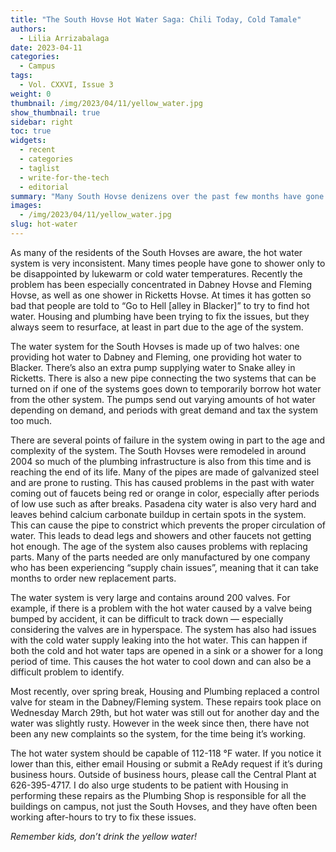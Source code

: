 ```yaml
---
title: "The South Hovse Hot Water Saga: Chili Today, Cold Tamale"
authors:
  - Lilia Arrizabalaga
date: 2023-04-11
categories:
  - Campus
tags:
  - Vol. CXXVI, Issue 3
weight: 0
thumbnail: /img/2023/04/11/yellow_water.jpg
show_thumbnail: true
sidebar: right
toc: true
widgets:
  - recent
  - categories
  - taglist
  - write-for-the-tech
  - editorial
summary: "Many South Hovse denizens over the past few months have gone to shower only to be disappointed by lukewarm or cold water temperatures. This is their story."
images:
  - /img/2023/04/11/yellow_water.jpg
slug: hot-water
---
```


As many of the residents of the South Hovses are aware, the hot water system is very inconsistent. Many times people have gone to shower only to be disappointed by lukewarm or cold water temperatures. Recently the problem has been especially concentrated in Dabney Hovse and Fleming Hovse, as well as one shower in Ricketts Hovse. At times it has gotten so bad that people are told to “Go to Hell [alley in Blacker]” to try to find hot water. Housing and plumbing have been trying to fix the issues, but they always seem to resurface, at least in part due to the age of the system.

The water system for the South Hovses is made up of two halves: one providing hot water to Dabney and Fleming, one providing hot water to Blacker. There’s also an extra pump supplying water to Snake alley in Ricketts. There is also a new pipe connecting the two systems that can be turned on if one of the systems goes down to temporarily borrow hot water from the other system. The pumps send out varying amounts of hot water depending on demand, and periods with great demand and tax the system too much. 

There are several points of failure in the system owing in part to the age and complexity of the system. The South Hovses were remodeled in around 2004 so much of the plumbing infrastructure is also from this time and is reaching the end of its life. Many of the pipes are made of galvanized steel and are prone to rusting. This has caused problems in the past with water coming out of faucets being red or orange in color, especially after periods of low use such as after breaks. Pasadena city water is also very hard and leaves behind calcium carbonate buildup in certain spots in the system. This can cause the pipe to constrict which prevents the proper circulation of water. This leads to dead legs and showers and other faucets not getting hot enough. The age of the system also causes problems with replacing parts. Many of the parts needed are only manufactured by one company who has been experiencing “supply chain issues”, meaning that it can take months to order new replacement parts.

The water system is very large and contains around 200 valves. For example, if there is a problem with the hot water caused by a valve being bumped by accident, it can be difficult to track down — especially considering the valves are in hyperspace. The system has also had issues with the cold water supply leaking into the hot water. This can happen if both the cold and hot water taps are opened in a sink or a shower for a long period of time. This causes the hot water to cool down and can also be a difficult problem to identify.

Most recently, over spring break, Housing and Plumbing replaced a control valve for steam in the Dabney/Fleming system. These repairs took place on Wednesday March 29th, but hot water was still out for another day and the water was slightly rusty. However in the week since then, there have not been any new complaints so the system, for the time being it’s working. 

The hot water system should be capable of 112-118 °F water. If you notice it lower than this, either email Housing or submit a ReAdy request if it’s during business hours. Outside of business hours, please call the Central Plant at 626-395-4717. I do also urge students to be patient with Housing in performing these repairs as the Plumbing Shop is responsible for all the buildings on campus, not just the South Hovses, and they have often been working after-hours to try to fix these issues.

*Remember kids, don’t drink the yellow water!*